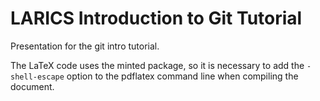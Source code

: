 # LARICS Introduction to Git Tutorial

Presentation for the git intro tutorial.

The LaTeX code uses the minted package, so it is necessary to add the `-shell-escape` option to the pdflatex command line when compiling the document.
